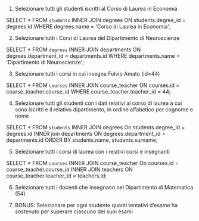 1. Selezionare tutti gli studenti iscritti al Corso di Laurea in Economia

SELECT * FROM `students` INNER JOIN degrees ON students.degree_id = degrees.id WHERE degrees.name = 'Corso di Laurea in Economia';

2. Selezionare tutti i Corsi di Laurea del Dipartimento di Neuroscienze

SELECT * FROM `degrees` INNER JOIN departments ON degrees.department_id = departments.id WHERE departments.name = 'Dipartimento di Neuroscienze';

3. Selezionare tutti i corsi in cui insegna Fulvio Amato (id=44)

SELECT * FROM `courses` INNER JOIN course_teacher ON courses.id = course_teacher.course_id WHERE course_teacher.teacher_id = 44;

4. Selezionare tutti gli studenti con i dati relativi al corso di laurea a cui sono iscritti e il relativo dipartimento, in ordine alfabetico per cognome e nome

SELECT * FROM `students` INNER JOIN degrees On students.degree_id = degrees.id INNER join departments ON degrees.department_id = departments.id ORDER BY students.name, students.surname;

5. Selezionare tutti i corsi di laurea con i relativi corsi e insegnanti

SELECT * FROM `courses` INNER JOIN course_teacher On courses.id = course_teacher.course_id INNER JOIN teachers ON course_teacher.teacher_id = teachers.id;

6. Selezionare tutti i docenti che insegnano nel Dipartimento di Matematica (54)



7. BONUS: Selezionare per ogni studente quanti tentativi d’esame ha sostenuto per superare ciascuno dei suoi esami



